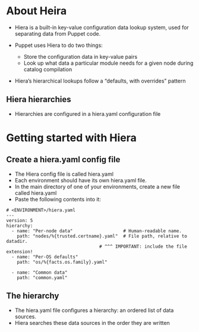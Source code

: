 # About Heira
- Hiera is a built-in key-value configuration data lookup system, used for separating data from Puppet code.

- Puppet uses Hiera to do two things:
  - Store the configuration data in key-value pairs
  - Look up what data a particular module needs for a given node during catalog compilation

- Hiera’s hierarchical lookups follow a “defaults, with overrides” pattern

## Hiera hierarchies
- Hierarchies are configured in a hiera.yaml configuration file

# Getting started with Hiera
## Create a hiera.yaml config file
- The Hiera config file is called hiera.yaml
- Each environment should have its own hiera.yaml file.
- In the main directory of one of your environments, create a new file called hiera.yaml
- Paste the following contents into it:
```
# <ENVIRONMENT>/hiera.yaml
---
version: 5
hierarchy:
  - name: "Per-node data"                   # Human-readable name.
    path: "nodes/%{trusted.certname}.yaml"  # File path, relative to datadir.
                                   # ^^^ IMPORTANT: include the file extension!
  - name: "Per-OS defaults"
    path: "os/%{facts.os.family}.yaml"

  - name: "Common data"
    path: "common.yaml"
```

## The hierarchy
- The hiera.yaml file configures a hierarchy: an ordered list of data sources.
- Hiera searches these data sources in the order they are written
